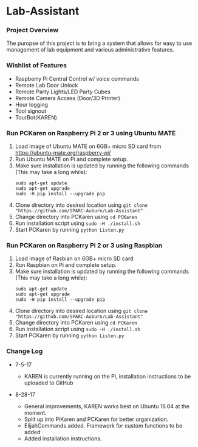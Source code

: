 # Lab-Assistant

### Project Overview
The puropse of this project is to bring a system that allows for easy to use management of lab equipment and various administrative features.

### Wishlist of Features
* Raspberry Pi Central Control w/ voice commands
* Remote Lab Door Unlock
* Remote Party Lights/LED Party Cubes
* Remote Camera Access (Door/3D Printer)
* Hour logging
* Tool signout
* TourBot(KAREN)

### Run PCKaren on Raspberry Pi 2 or 3 using Ubuntu MATE
1. Load image of Ubuntu MATE on 6GB+ micro SD card from https://ubuntu-mate.org/raspberry-pi/
1. Run Ubuntu MATE on Pi and complete setup.
1. Make sure installation is updated by running the following commands (This may take a long while):
    ```
    sudo apt-get update
    sudo apt-get upgrade
    sudo -H pip install --upgrade pip
    ```
1. Clone directory into desired location using `git clone "https://github.com/SPARC-Auburn/Lab-Assistant"`
1. Change directory into PCKaren using `cd PCKaren`
1. Run installation script using `sudo -H ./install.sh`
1. Start PCKaren by running `python Listen.py`

### Run PCKaren on Raspberry Pi 2 or 3 using Raspbian
1. Load image of Rasbian on 6GB+ micro SD card
1. Run Raspbian on Pi and complete setup.
1. Make sure installation is updated by running the following commands (This may take a long while):
    ```
    sudo apt-get update
    sudo apt-get upgrade
    sudo -H pip install --upgrade pip
    ```
1. Clone directory into desired location using `git clone "https://github.com/SPARC-Auburn/Lab-Assistant"`
1. Change directory into PCKaren using `cd PCKaren`
1. Run installation script using `sudo -H ./install.sh`
1. Start PCKaren by running `python Listen.py`

### Change Log
* 7-5-17
    * KAREN is currently running on the Pi, installation instructions to be uploaded to GitHub 

* 8-28-17
   * General improvements, KAREN works best on Ubuntu 16.04 at the moment.
   * Split up into PiKaren and PCKaren for better organization.
   * ElijahCommands added. Framework for custom functions to be added
   * Added installation instructions.
